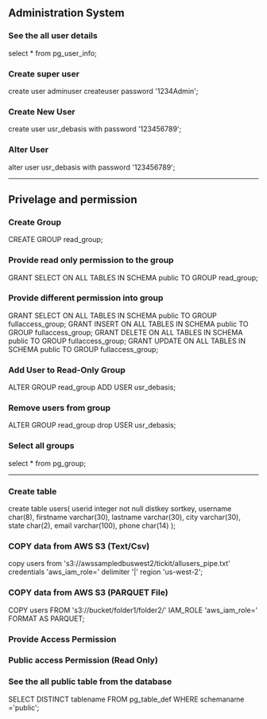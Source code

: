 ## Administration System

### See the all user details
select * from pg_user_info;

### Create super user
create user adminuser createuser password '1234Admin';

### Create New User
create user usr_debasis with password '123456789';

### Alter User
alter user usr_debasis with password '123456789';

--------------------------------------------------------------------------

## Privelage and permission
### Create Group     
CREATE GROUP read_group;

### Provide read only permission to the group
GRANT SELECT ON ALL TABLES IN SCHEMA public TO GROUP read_group;

### Provide different permission into group
GRANT SELECT ON ALL TABLES IN SCHEMA public TO GROUP fullaccess_group;
GRANT INSERT ON ALL TABLES IN SCHEMA public TO GROUP fullaccess_group;
GRANT DELETE ON ALL TABLES IN SCHEMA public TO GROUP fullaccess_group;
GRANT UPDATE ON ALL TABLES IN SCHEMA public TO GROUP fullaccess_group;

### Add User to Read-Only Group
ALTER GROUP read_group ADD USER usr_debasis;

### Remove users from group
ALTER GROUP read_group drop USER usr_debasis;

### Select all groups
select * from pg_group;

---------------------------------------------------------------------------
### Create table
create table users(
userid integer not null distkey sortkey,
username char(8),
firstname varchar(30),
lastname varchar(30),
city varchar(30),
state char(2),
email varchar(100),
phone char(14)
);

### COPY data from AWS S3 (Text/Csv)
copy users 
from 's3://awssampledbuswest2/tickit/allusers_pipe.txt'
credentials 'aws_iam_role=<iam-role-arn>'
delimiter '|' region 'us-west-2';

### COPY data from AWS S3 (PARQUET File)
COPY users
FROM 's3://bucket/folder1/folder2/'
IAM_ROLE 'aws_iam_role=<iam-role-arn>'
FORMAT AS PARQUET;

### Provide Access Permission


### Public access Permission (Read Only)

### See the all public table from the database
SELECT DISTINCT tablename FROM pg_table_def WHERE  schemaname ='public';

